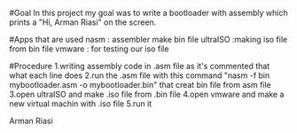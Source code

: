 #Goal
In this project my goal was to write a bootloader with assembly which prints a "Hi, Arman Riasi" on the screen.

#Apps that are used
nasm : assembler make bin file
ultraISO :making iso file from bin file
vmware : for testing our iso file

#Procedure
1.writing assembly code in .asm file as it's commented that what each line does
2.run the .asm file with this command "nasm -f bin mybootloader.asm -o mybootloader.bin" that creat bin file from asm file
3.open ultraISO and make .iso file from .bin file
4.open vmware and make a new virtual machin with .iso file
5.run it

Arman Riasi
